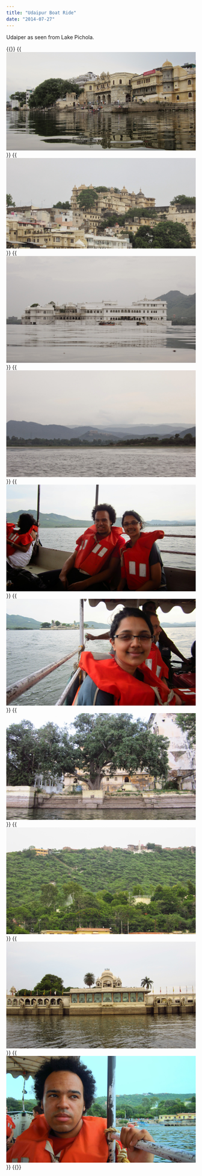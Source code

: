 ```yaml
---
title: "Udaipur Boat Ride"
date: "2014-07-27"
---
```


Udaiper as seen from Lake Pichola.


{{<gallery>}}
  {{<img src="images/IMG_3988.jpg">}}
  {{<img src="images/IMG_3990.jpg" title="City Palace">}}
  {{<img src="images/IMG_3993.jpg" title="Taj Lake Palace">}}
  {{<img src="images/IMG_4000.jpg">}}
  {{<img src="images/IMG_4005.jpg">}}
  {{<img src="images/IMG_4025.jpg">}}
  {{<img src="images/IMG_4031.jpg">}}
  {{<img src="images/IMG_4024.jpg">}}
  {{<img src="images/IMG_4022.jpg" title="Jag Mandir">}}
  {{<img src="images/IMG_4027.jpg">}}
{{</gallery>}}
